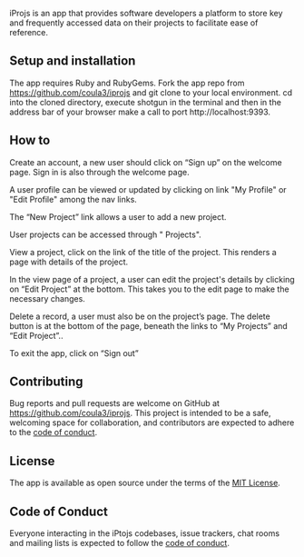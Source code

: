 iProjs is an app that provides software developers a platform to store key and frequently accessed data on their projects to facilitate ease of reference.

## Setup and installation
The app requires Ruby and RubyGems. Fork the app repo from https://github.com/coula3/iprojs and git clone to your local environment. cd into the cloned directory, execute shotgun in the terminal and then in the address bar of your browser make a call to port http://localhost:9393.

## How to
Create an account, a new user should click on “Sign up” on the welcome page. Sign in is also through the welcome page.

A user profile can be viewed or updated by clicking on link "My Profile" or "Edit Profile" among the nav links.

The “New Project” link allows a user to add a new project.

User projects can be accessed through "<First Name> Projects".

View a project, click on the link of the title of the project. This renders a page with details of the project.

In the view page of a project, a user can edit the project's details by clicking on “Edit Project” at the bottom. This takes you to the edit page to make the necessary changes.

Delete a record, a user must also be on the project’s page. The delete button is at the bottom of the page, beneath the links to “My Projects” and “Edit Project”..

To exit the app, click on “Sign out”


## Contributing

Bug reports and pull requests are welcome on GitHub at https://github.com/coula3/iprojs. This project is intended to be a safe, welcoming space for collaboration, and contributors are expected to adhere to the [code of conduct](https://github.com/coula3/iprojs/blob/master/CODE_OF_CONDUCT.md).


## License

The app is available as open source under the terms of the [MIT License](https://github.com/coula3/iprojs/blob/master/LICENSE).

## Code of Conduct
Everyone interacting in the iPtojs codebases, issue trackers, chat rooms and mailing lists is expected to follow the [code of conduct](https://github.com/coula3/iprojs/blob/master/CODE_OF_CONDUCT.md).